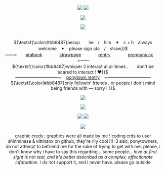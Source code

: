 <p align="center"> 
    <img src="https://files.catbox.moe/ycpwio.png"/>
  <img src="https://komarev.com/ghpvc/?username=aesvic&style=flat-square&color=b8637f&label=𓈒+++"/>
<p align="center">
<img src="https://files.catbox.moe/k4265o.png"/>
</p>

<p align="center">
<img src="https://readme-typing-svg.demolab.com?font=Zen+Old+Mincho&duration=2000&pause=500&color=E19B8F&center=true&width=435&lines=%E3%81%82%E3%81%AA%E3%81%9F%E3%81%AE%E5%90%90%E6%81%AF%E3%82%92%E3%81%93%E3%81%AE%E6%89%8B%E3%81%A7%E6%AD%A2%E3%82%81%E3%81%9F%E3%81%8B%E3%82%89;%E3%81%82%E3%81%AA%E3%81%9F%E3%81%AE%E3%81%9F%E3%82%81%E6%81%AF+%E3%81%93%E3%81%AE%E6%89%8B%E3%81%A7%E6%AD%A2%E3%82%81%E3%81%9F%E3%81%8B%E3%82%89;%E2%80%98+oh+%2C+my+sweet+corpse+!+%2C;%E5%83%95%E3%81%AE%E4%B8%AD%E3%81%AE%E3%81%93%E3%81%AE%E6%84%9B%E3%82%92%E3%81%8A%E5%AE%88%E3%82%8A%E3%81%AB%E3%81%97%E3%81%A6;%E6%9A%97%E3%81%84%E5%BA%95%E3%81%BE%E3%81%A7%E6%B2%88%E3%82%93%E3%81%A7%E3%81%84%E3%81%93%E3%81%86;%E3%81%93%E3%82%8C%E3%81%A7%E3%82%82%E3%81%86%E5%BD%BC%E5%A5%B3%E3%81%AF%E9%9B%A2%E3%82%8C%E3%82%8C%E3%81%AA%E3%81%84;%E5%83%95%E3%81%AF%E3%82%82%E3%81%86%E5%BD%BC%E5%A5%B3%E3%82%92%E9%9B%A2%E3%81%95%E3%81%AA%E3%81%84"/>
</p>

<p align="center">
   <br> ${\textsf{\color{#bb8487}aesop　　he　/　him　✦　c + h　always welcome　✦　please sign ata　/　straw}}$ 
 <br>
  ——⟣　　<a href="https://medkit.atabook.org">atabook</a>　　　　<a href="https://aesvic.straw.page">strawpage</a>　　　　<a href="https://rentry.co/six-eared-macaque">rentry</a>　　　　<a href="https://pronouns.cc/@sixearedmacaque">pronouns.cc</a>　　⟢——
     <br> ${\textsf{\color{#bb8487}whisper 2 interact at all times .　　don't be scared to interact ! ♥}}$ 
 <br>
   ——————————⟣⠀ <a href="https://rentry.co/shadow-peach">ponytown rentry</a> ⠀⟢——————————
         <br> ${\textsf{\color{#bb8487}only followin' friends , or people i don't mind being friends with — sorry ! }}$ 
 <br>
  </p>

<p align="center">
<img src="https://files.catbox.moe/ql55xp.png"/>
</p>


<p align="center">
<img src="https://files.catbox.moe/iygw9g.png"/>
</p>
<p align="center">
  <img src=https://spotify-github-profile.kittinanx.com/api/view?uid=h63e9eve7j8iinoi3disbnwky&cover_image=true&theme=novatorem&show_offline=false&background_color=725b73&interchange=false&bar_color=f9eed9&bar_color_cover=true)](https://spotify-github-profile.kittinanx.com/api/view?uid=h63e9eve7j8iinoi3disbnwky&redirect=true)>
<a href="https://github.com/shinminase/marquee/">
  <img src="images/svg/marquee.svg"></img>
</a>
  
<p align="center">
<img src="https://files.catbox.moe/iygw9g.png"/>
</p>

<p align="center">
graphic creds ; graphics were all made by me ! coding crds to user shinminase & kittinanx on github, they're rlly cool !!! :3  also, ponytowners, do not attempt to befriend me for the sake of trying to get with me.  please, i don't know why i have to say this regarding... some people...  <i> love at first sight is not real, and it's better described as a complex, affectionate infatuation. </i>  i do not support it, and i never have.  please go outside
</p>
